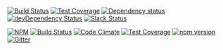 

[![Build Status](https://travis-ci.org/octoblu/meshblu-core-task-publish-broadcast-received.svg?branch=master)](https://travis-ci.org/octoblu/meshblu-core-task-publish-broadcast-received)
[![Test Coverage](https://codecov.io/gh/octoblu/meshblu-core-task-publish-broadcast-received/branch/master/graph/badge.svg)](https://codecov.io/gh/octoblu/meshblu-core-task-publish-broadcast-received)
[![Dependency status](http://img.shields.io/david/octoblu/meshblu-core-task-publish-broadcast-received.svg?style=flat)](https://david-dm.org/octoblu/meshblu-core-task-publish-broadcast-received)
[![devDependency Status](http://img.shields.io/david/dev/octoblu/meshblu-core-task-publish-broadcast-received.svg?style=flat)](https://david-dm.org/octoblu/meshblu-core-task-publish-broadcast-received#info=devDependencies)
[![Slack Status](http://community-slack.octoblu.com/badge.svg)](http://community-slack.octoblu.com)

[![NPM](https://nodei.co/npm/meshblu-core-task-publish-broadcast-received.svg?style=flat)](https://npmjs.org/package/meshblu-core-task-publish-broadcast-received)
[![Build Status](https://travis-ci.org/octoblu/.svg?branch=master)](https://travis-ci.org/octoblu/)
[![Code Climate](https://codeclimate.com/github/octoblu//badges/gpa.svg)](https://codeclimate.com/github/octoblu/)
[![Test Coverage](https://codeclimate.com/github/octoblu//badges/coverage.svg)](https://codeclimate.com/github/octoblu/)
[![npm version](https://badge.fury.io/js/.svg)](http://badge.fury.io/js/)
[![Gitter](https://badges.gitter.im/octoblu/help.svg)](https://gitter.im/octoblu/help)
